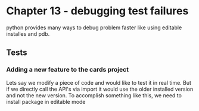# Chapter 13 - debugging test failures

python provides many ways to debug problem faster like using editable installes and pdb.

## Tests

### Adding a new feature to the cards project

Lets say we modify a piece of code and would like to test it in real time. But if we directly call the API's via import it would use the older installed version and not the new version. To accomplish something like this, we need to install package in editable mode
